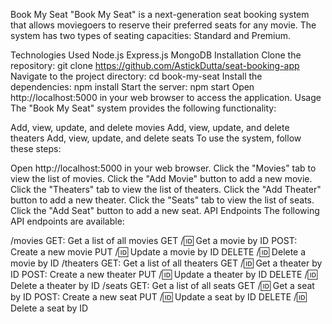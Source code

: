 Book My Seat
"Book My Seat" is a next-generation seat booking system that allows moviegoers to reserve their preferred seats for any movie. The system has two types of seating capacities: Standard and Premium.

Technologies Used
Node.js
Express.js
MongoDB
Installation
Clone the repository: git clone https://github.com/AstickDutta/seat-booking-app 
Navigate to the project directory: cd book-my-seat
Install the dependencies: npm install
Start the server: npm start
Open http://localhost:5000 in your web browser to access the application.
Usage
The "Book My Seat" system provides the following functionality:

Add, view, update, and delete movies
Add, view, update, and delete theaters
Add, view, update, and delete seats
To use the system, follow these steps:

Open http://localhost:5000 in your web browser.
Click the "Movies" tab to view the list of movies.
Click the "Add Movie" button to add a new movie.
Click the "Theaters" tab to view the list of theaters.
Click the "Add Theater" button to add a new theater.
Click the "Seats" tab to view the list of seats.
Click the "Add Seat" button to add a new seat.
API Endpoints
The following API endpoints are available:

/movies
GET: Get a list of all movies
GET /:id: Get a movie by ID
POST: Create a new movie
PUT /:id: Update a movie by ID
DELETE /:id: Delete a movie by ID
/theaters
GET: Get a list of all theaters
GET /:id: Get a theater by ID
POST: Create a new theater
PUT /:id: Update a theater by ID
DELETE /:id: Delete a theater by ID
/seats
GET: Get a list of all seats
GET /:id: Get a seat by ID
POST: Create a new seat
PUT /:id: Update a seat by ID
DELETE /:id: Delete a seat by ID

